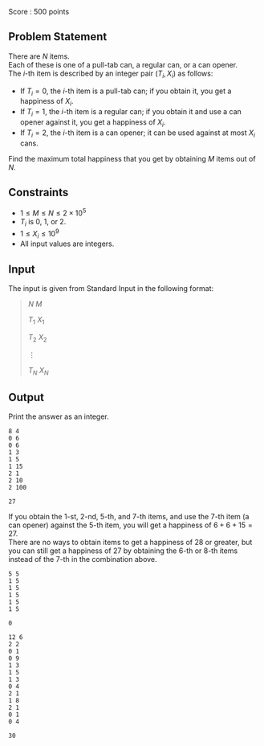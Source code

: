 Score : $500$ points

## Problem Statement

There are $N$ items.<br>
Each of these is one of a pull-tab can, a regular can, or a can opener.<br>
The $i$-th item is described by an integer pair $(T_i, X_i)$ as follows:  

- If $T_i = 0$, the $i$-th item is a pull-tab can; if you obtain it, you get a happiness of $X_i$.
- If $T_i = 1$, the $i$-th item is a regular can; if you obtain it and use a can opener against it, you get a happiness of $X_i$.
- If $T_i = 2$, the $i$-th item is a can opener; it can be used against at most $X_i$ cans.

Find the maximum total happiness that you get by obtaining $M$ items out of $N$.

## Constraints

- $1 \leq M \leq N \leq 2 \times 10^5$
- $T_i$ is $0$, $1$, or $2$.
- $1 \leq X_i \leq 10^9$
- All input values are integers.

## Input

The input is given from Standard Input in the following format:

> $N$ $M$
> 
> $T_1$ $X_1$
> 
> $T_2$ $X_2$
> 
> $\vdots$
> 
> $T_N$ $X_N$

## Output

Print the answer as an integer.

```input1
8 4
0 6
0 6
1 3
1 5
1 15
2 1
2 10
2 100
```

```output1
27
```

If you obtain the $1$-st, $2$-nd, $5$-th, and $7$-th items, and use the $7$-th item (a can opener) against the $5$-th item, you will get a happiness of $6 + 6 + 15 = 27$.<br>
There are no ways to obtain items to get a happiness of $28$ or greater, but you can still get a happiness of $27$ by obtaining the $6$-th or $8$-th items instead of the $7$-th in the combination above.

```input2
5 5
1 5
1 5
1 5
1 5
1 5
```

```output2
0
```

```input3
12 6
2 2
0 1
0 9
1 3
1 5
1 3
0 4
2 1
1 8
2 1
0 1
0 4
```

```output3
30
```